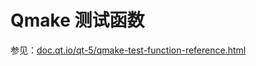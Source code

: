 # Qmake 测试函数

参见：[doc.qt.io/qt-5/qmake-test-function-reference.html](http://doc.qt.io/qt-5/qmake-test-function-reference.html)
